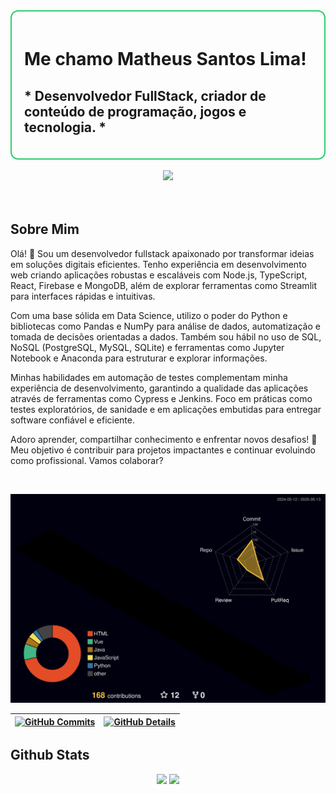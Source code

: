 <div style="border: 2px solid #2ecc71; border-radius: 12px; padding: 20px;">
  <h1>Me chamo Matheus Santos Lima!</h1> 
  <h2> * Desenvolvedor FullStack, criador de conteúdo de programação, jogos e tecnologia. *</h2>
</div>

  <br/>
  
  
 

<div align="center" >
<a href="https://skillicons.dev"   >
  <img src="https://skillicons.dev/icons?i=git,javascript,typescript,python,css,html,java,react,firebase,postgres,aws,mongodb,flask,next,supabase,yarn,powershell,tailwind,mysql,sass,nodejs,express,jenkins,vue,docker,figma,postman,styledcomponents,vite,bootstrap" />
</a>
  <br />
  </div>
  <br />
  <br />
  
## Sobre Mim

Olá! 👋 Sou um desenvolvedor fullstack apaixonado por transformar ideias em soluções digitais eficientes. Tenho experiência em desenvolvimento web criando aplicações robustas e escaláveis com Node.js, TypeScript, React, Firebase e MongoDB, além de explorar ferramentas como Streamlit para interfaces rápidas e intuitivas.

Com uma base sólida em Data Science, utilizo o poder do Python e bibliotecas como Pandas e NumPy para análise de dados, automatização e tomada de decisões orientadas a dados. Também sou hábil no uso de SQL, NoSQL (PostgreSQL, MySQL, SQLite) e ferramentas como Jupyter Notebook e Anaconda para estruturar e explorar informações.

Minhas habilidades em automação de testes complementam minha experiência de desenvolvimento, garantindo a qualidade das aplicações através de ferramentas como Cypress e Jenkins. Foco em práticas como testes exploratórios, de sanidade e em aplicações embutidas para entregar software confiável e eficiente.

Adoro aprender, compartilhar conhecimento e enfrentar novos desafios! 🚀 Meu objetivo é contribuir para projetos impactantes e continuar evoluindo como profissional. Vamos colaborar? 

<br/>

 ![Status](./profile-3d-contrib/profile-night-rainbow.svg)

| [![GitHub Commits](http://github-profile-summary-cards.vercel.app/api/cards/productive-time?username=matheus153&theme=dracula&utcOffset=-3)](https://github.com/vn7n24fzkq/github-profile-summary-cards) | [![GitHub Details](http://github-profile-summary-cards.vercel.app/api/cards/profile-details?username=matheus153&theme=dracula)](https://github.com/vn7n24fzkq/github-profile-summary-cards) |  
| ----------- | ----------- |


## Github Stats
<div align="center">
  <img height="180em" src="https://github-readme-stats.vercel.app/api?username=Matheus153&theme=react&show_icons=true"/>
  <img height="180em" src="https://github-readme-stats-git-masterrstaa-rickstaa.vercel.app/api/top-langs/?username=Matheus153&layout=compact&theme=react&show_icons=true)"/>
</div>


<!--
<picture align="center">
  <source media="(prefers-color-scheme: dark)" srcset="https://raw.githubusercontent.com/matheus153/matheus153/output/github-contribution-grid-snake-dark.svg">
  <source media="(prefers-color-scheme: light)" srcset="https://raw.githubusercontent.com/matheus153/matheus153/output/github-contribution-grid-snake-dark.svg">
  <img align="center" alt="github contribution grid snake animation" src="https://raw.githubusercontent.com/matheus153/matheus153/output/github-contribution-grid-snake.svg">
</picture>
>

